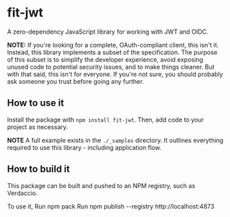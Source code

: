 # fit-jwt
A zero-dependency JavaScript library for working with JWT and OIDC.

**NOTE:** If you're looking for a complete, OAuth-compliant client, this isn't it.
Instead, this library implements a subset of the specification. The purpose
of this subset is to simplify the developer experience, avoid exposing unused code
to potential security issues, and to make things cleaner. But with that said, this
isn't for everyone. If you're not sure, you should probably ask someone you trust
before going any further.

## How to use it

Install the package with `npm install fit-jwt`. Then, add code to your project as necessary.

**NOTE** A full example exists in the `./_samples` directory. It outlines
everything required to use this library - including application flow.


## How to build it
This package can be built and pushed to an NPM registry, such as Verdaccio.

To use it,
Run npm pack
Run npm publish --registry http://localhost:4873

